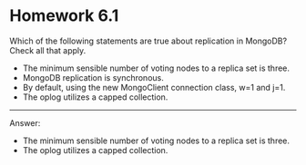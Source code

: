 # Homework 6.1

Which of the following statements are true about replication in MongoDB? Check all that apply.

* The minimum sensible number of voting nodes to a replica set is three.
* MongoDB replication is synchronous.
* By default, using the new MongoClient connection class, w=1 and j=1.
* The oplog utilizes a capped collection.

------

Answer:<br/>
* The minimum sensible number of voting nodes to a replica set is three.
* The oplog utilizes a capped collection.